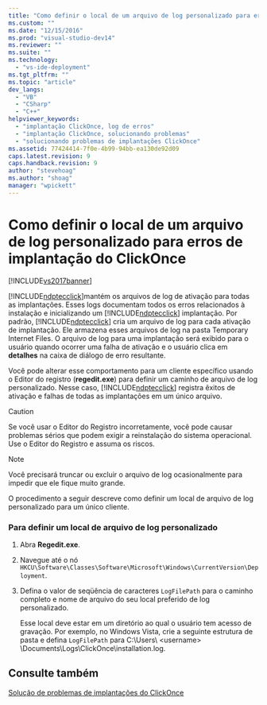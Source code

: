 ```yaml
---
title: "Como definir o local de um arquivo de log personalizado para erros de implanta&#231;&#227;o do ClickOnce | Microsoft Docs"
ms.custom: ""
ms.date: "12/15/2016"
ms.prod: "visual-studio-dev14"
ms.reviewer: ""
ms.suite: ""
ms.technology: 
  - "vs-ide-deployment"
ms.tgt_pltfrm: ""
ms.topic: "article"
dev_langs: 
  - "VB"
  - "CSharp"
  - "C++"
helpviewer_keywords: 
  - "implantação ClickOnce, log de erros"
  - "implantação ClickOnce, solucionando problemas"
  - "solucionando problemas de implantações ClickOnce"
ms.assetid: 77424414-7f0e-4b99-94bb-ea130de92d09
caps.latest.revision: 9
caps.handback.revision: 9
author: "stevehoag"
ms.author: "shoag"
manager: "wpickett"
---
```

# Como definir o local de um arquivo de log personalizado para erros de implanta&#231;&#227;o do ClickOnce
[!INCLUDE[vs2017banner](../code-quality/includes/vs2017banner.md)]

[!INCLUDE[ndptecclick](../deployment/includes/ndptecclick_md.md)]mantém os arquivos de log de ativação para todas as implantações.  Esses logs documentam todos os erros relacionados à instalação e inicializando um [!INCLUDE[ndptecclick](../deployment/includes/ndptecclick_md.md)] implantação.  Por padrão, [!INCLUDE[ndptecclick](../deployment/includes/ndptecclick_md.md)] cria um arquivo de log para cada ativação de implantação.  Ele armazena esses arquivos de log na pasta Temporary Internet Files.  O arquivo de log para uma implantação será exibido para o usuário quando ocorrer uma falha de ativação e o usuário clica em  **detalhes** na caixa de diálogo de erro resultante.  
  
 Você pode alterar esse comportamento para um cliente específico usando o Editor do registro \(**regedit.exe**\) para definir um caminho de arquivo de log personalizado.  Nesse caso, [!INCLUDE[ndptecclick](../deployment/includes/ndptecclick_md.md)] registra êxitos de ativação e falhas de todas as implantações em um único arquivo.  
  
> [!CAUTION]
>  Se você usar o Editor do Registro incorretamente, você pode causar problemas sérios que podem exigir a reinstalação do sistema operacional.  Use o Editor do Registro e assuma os riscos.  
  
> [!NOTE]
>  Você precisará truncar ou excluir o arquivo de log ocasionalmente para impedir que ele fique muito grande.  
  
 O procedimento a seguir descreve como definir um local de arquivo de log personalizado para um único cliente.  
  
### Para definir um local de arquivo de log personalizado  
  
1.  Abra **Regedit.exe**.  
  
2.  Navegue até o nó  `HKCU\Software\Classes\Software\Microsoft\Windows\CurrentVersion\Deployment`.  
  
3.  Defina o valor de seqüência de caracteres  `LogFilePath` para o caminho completo e nome de arquivo do seu local preferido de log personalizado.  
  
     Esse local deve estar em um diretório ao qual o usuário tem acesso de gravação.  Por exemplo, no Windows Vista, crie a seguinte estrutura de pasta e defina  `LogFilePath` para C:\\Users\\ \<username\> \\Documents\\Logs\\ClickOnce\\installation.log.  
  
## Consulte também  
 [Solução de problemas de implantações do ClickOnce](../deployment/troubleshooting-clickonce-deployments.md)